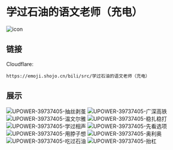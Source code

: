 # 学过石油的语文老师（充电）
![icon](https://emoji.shojo.cn/bili/src/学过石油的语文老师（充电）/icon.png)
## 链接
Cloudflare:
```
https://emoji.shojo.cn/bili/src/学过石油的语文老师（充电）
```
## 展示
![UPOWER-39737405-抽丝剥茧](https://emoji.shojo.cn/bili/src/学过石油的语文老师（充电）/UPOWER-39737405-抽丝剥茧.png)
![UPOWER-39737405-广深高铁](https://emoji.shojo.cn/bili/src/学过石油的语文老师（充电）/UPOWER-39737405-广深高铁.png)
![UPOWER-39737405-温文尔雅](https://emoji.shojo.cn/bili/src/学过石油的语文老师（充电）/UPOWER-39737405-温文尔雅.png)
![UPOWER-39737405-稳扎稳打](https://emoji.shojo.cn/bili/src/学过石油的语文老师（充电）/UPOWER-39737405-稳扎稳打.png)
![UPOWER-39737405-学过相声](https://emoji.shojo.cn/bili/src/学过石油的语文老师（充电）/UPOWER-39737405-学过相声.png)
![UPOWER-39737405-先看选项](https://emoji.shojo.cn/bili/src/学过石油的语文老师（充电）/UPOWER-39737405-先看选项.png)
![UPOWER-39737405-用脖子想](https://emoji.shojo.cn/bili/src/学过石油的语文老师（充电）/UPOWER-39737405-用脖子想.png)
![UPOWER-39737405-奥利奥](https://emoji.shojo.cn/bili/src/学过石油的语文老师（充电）/UPOWER-39737405-奥利奥.png)
![UPOWER-39737405-吃过石油](https://emoji.shojo.cn/bili/src/学过石油的语文老师（充电）/UPOWER-39737405-吃过石油.png)
![UPOWER-39737405-抬杠](https://emoji.shojo.cn/bili/src/学过石油的语文老师（充电）/UPOWER-39737405-抬杠.png)

